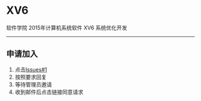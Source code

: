 # XV6
软件学院 2015年计算机系统软件 XV6 系统优化开发

-----

## 申请加入
1. 点击[Issues#1](https://github.com/THSS13/XV6/issues/1)
2. 按照要求回复
3. 等待管理员邀请
4. 收到邮件后点击链接同意请求